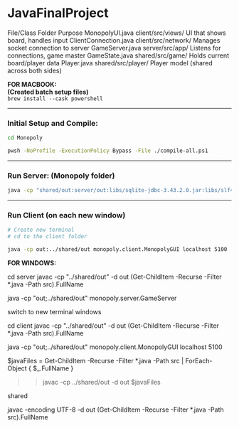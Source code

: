 # JavaFinalProject

File/Class Folder Purpose
MonopolyUI.java client/src/views/ UI that shows board, handles input
ClientConnection.java client/src/network/ Manages socket connection to server
GameServer.java server/src/app/ Listens for connections, game master
GameState.java shared/src/game/ Holds current board/player data
Player.java shared/src/player/ Player model (shared across both sides)



**FOR MACBOOK:**  
**(Created batch setup files)**  
`brew install --cask powershell`  

---

### Initial Setup and Compile:
```bash
cd Monopoly

pwsh -NoProfile -ExecutionPolicy Bypass -File ./compile-all.ps1
```

---

### Run Server: (Monopoly folder)
```bash
java -cp "shared/out:server/out:libs/sqlite-jdbc-3.43.2.0.jar:libs/slf4j-api-2.0.9.jar:libs/slf4j-simple-2.0.9.jar" \monopoly.server.GameServer
```

---

### Run Client (on each new window)
```bash
# Create new terminal
# cd to the client folder

java -cp out:../shared/out monopoly.client.MonopolyGUI localhost 5100
```



**FOR WINDOWS:**

cd server
javac -cp "../shared/out" -d out (Get-ChildItem -Recurse -Filter \*.java -Path src).FullName

java -cp "out;../shared/out" monopoly.server.GameServer

switch to new terminal windows

cd client
javac -cp "../shared/out" -d out (Get-ChildItem -Recurse -Filter \*.java -Path src).FullName

java -cp "out;../shared/out" monopoly.client.MonopolyGUI localhost 5100

$javaFiles = Get-ChildItem -Recurse -Filter \*.java -Path src | ForEach-Object { $\_.FullName }

> > javac -cp ../shared/out -d out $javaFiles

shared

javac -encoding UTF-8 -d out (Get-ChildItem -Recurse -Filter \*.java -Path src).FullName
